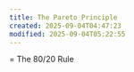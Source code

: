 ```yaml
---
title: The Pareto Principle
created: 2025-09-04T04:47:23
modified: 2025-09-04T05:22:55
---
```


= The 80/20 Rule
